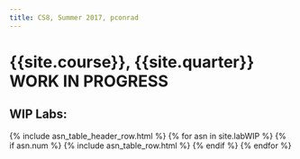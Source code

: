 ```yaml
---
title: CS8, Summer 2017, pconrad
---
```


# {{site.course}}, {{site.quarter}} WORK IN PROGRESS


<div id='calendar' class='calendar'></div>


<div data-role="collapsible" data-collapsed="false">
<h2 id="WIPlabs">WIP Labs:</h2>
<table id="lab_table" class="asn_table">
  {% include asn_table_header_row.html %}
{% for asn in site.labWIP %}
 {% if asn.num %}
   {% include asn_table_row.html %}
 {% endif %}
{% endfor %}
</table>


</div>


